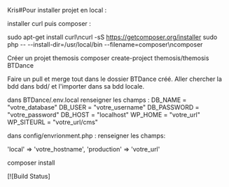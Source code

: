 Kris#Pour installer projet en local : 


installer curl puis composer : 

sudo apt-get install curl\ncurl -sS https://getcomposer.org/installer 
sudo php -- --install-dir=/usr/local/bin --filename=composer\ncomposer

Créer un projet themosis
composer create-project themosis/themosis BTDance

Faire un pull et merge tout dans le dossier BTDance créé. 
Aller chercher la bdd dans bdd/ et l'importer dans sa bdd locale. 


dans BTDance/.env.local renseigner les champs : 
DB_NAME = "votre_database"
DB_USER = "votre_username"
DB_PASSWORD = "votre_password"
DB_HOST = "localhost"
WP_HOME = "votre_url"
WP_SITEURL = "votre_url/cms"

dans config/envrionment.php : renseigner les champs: 

   'local' => 'votre_hostname',
   'production' => 'votre_url'


composer install










[![Build Status]
